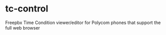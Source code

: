 # tc-control
Freepbx Time Condition viewer/editor for Polycom phones that support the full web browser
